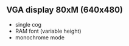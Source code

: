 VGA display 80xM (640x480)
----------------
 - single cog
 - RAM font (variable height)
 - monochrome mode
